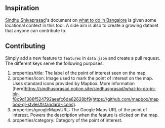 
## Inspiration

[Sindhu Shivaprasad](https://twitter.com/sindhusprasad)'s document on [what to do in Bangalore](https://sindhusprasad.notion.site/sindhusprasad/what-to-do-in-blr-f8c9d1386f524792aeefc6da62628bf9) is given some locational context in this tool. A side aim is also to create a growing dataset that anyone can contribute to. 

## Contributing

Simply add a new feature to `features` in `data.json` and create a pull request. The different keys serve the following purposes:

1. properties/title: The label of the point of interest seen on the map.
2. properties/icon: Image used to mark the point of interest on the map. Uses standard icons provided by Mapbox. More information [here]https://sindhusprasad.notion.site/sindhusprasad/what-to-do-in-blr-f8c9d1386f524792aeefc6da62628bf9(https://github.com/mapbox/mapbox-gl-styles#standard-icons).
3. properties/googleMapsURL: The Google Maps URL of the point of interest. Powers the description when the feature is clicked on the map.
4. properties/category: Category of the point of interest.
